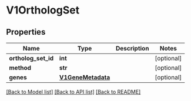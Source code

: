 # V1OrthologSet


## Properties
Name | Type | Description | Notes
------------ | ------------- | ------------- | -------------
**ortholog_set_id** | **int** |  | [optional] 
**method** | **str** |  | [optional] 
**genes** | [**V1GeneMetadata**](V1GeneMetadata.md) |  | [optional] 

[[Back to Model list]](../README.md#documentation-for-models) [[Back to API list]](../README.md#documentation-for-api-endpoints) [[Back to README]](../README.md)


